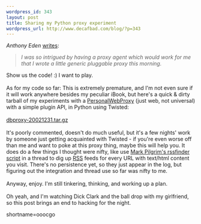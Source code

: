 ```yaml
--- 
wordpress_id: 343
layout: post
title: Sharing my Python proxy experiment
wordpress_url: http://www.decafbad.com/blog/?p=343
---
```

<cite>Anthony Eden</cite> <a href="http://roller.anthonyeden.com/page/aeden/20021230#re_upp_take_2" target="_top">writes</a>:<blockquote><i>I was so intrigued by having a proxy agent which would work for me that I wrote a little generic pluggable proxy this morning.</i></blockquote>Show us the code! :)  I want to play.
<br /><br />
As for my code so far: This is extremely premature, and I'm not even sure if it will work anywhere besides my peculiar iBook, but here's a quick &amp; dirty tarball of my experiments with a <a href="http://www.decafbad.com/twiki/bin/view/Main/PersonalWebProxy">PersonalWebProxy</a> (just web, not universal) with a simple plugin API, in Python using Twisted:
<br /><br />
<a href="http://www.decafbad.com/downloads/dbproxy-20021231.tar.gz" target="_top">dbproxy-20021231.tar.gz</a>
<br /><br />
It's poorly commented, doesn't do much useful, but it's a few nights' work by someone just getting acquainted with Twisted - if you're even worse off than me and want to poke at this proxy thing, maybe this will help you.  It does do a few things I thought were nifty, like use <a href="http://diveintomark.org/archives/2002/08/15.html" target="_top">Mark Pilgrim's rssfinder script</a> in a thread to dig up <a href="http://www.decafbad.com/twiki/bin/view/Main/RSS">RSS</a> feeds for every URL with text/html content you visit.  There's no persistence yet, so they just appear in the log, but figuring out the integration and thread use so far was nifty to me.
<br /><br />
Anyway, enjoy.  I'm still tinkering, thinking, and working up a plan.
<br /><br />
Oh yeah, and I'm watching Dick Clark and the ball drop with my girlfriend, so this post brings an end to hacking for the night.
<!--more-->
shortname=ooocgo

